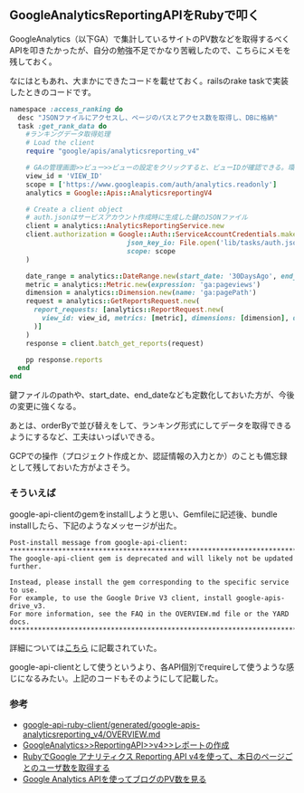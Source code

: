 ## GoogleAnalyticsReportingAPIをRubyで叩く

GoogleAnalytics（以下GA）で集計しているサイトのPV数などを取得するべくAPIを叩きたかったが、自分の勉強不足でかなり苦戦したので、こちらにメモを残しておく。

なにはともあれ、大まかにできたコードを載せておく。railsのrake taskで実装したときのコードです。

```ruby
namespace :access_ranking do
  desc "JSONファイルにアクセスし、ページのパスとアクセス数を取得し、DBに格納"
  task :get_rank_data do
    #ランキングデータ取得処理
    # Load the client
    require "google/apis/analyticsreporting_v4"

    # GAの管理画面>>ビュー>>ビューの設定をクリックすると、ビューIDが確認できる。環境変数等で管理しておく。
    view_id = 'VIEW_ID'
    scope = ['https://www.googleapis.com/auth/analytics.readonly']
    analytics = Google::Apis::AnalyticsreportingV4

    # Create a client object
    # auth.jsonはサービスアカウント作成時に生成した鍵のJSONファイル
    client = analytics::AnalyticsReportingService.new
    client.authorization = Google::Auth::ServiceAccountCredentials.make_creds(
                             json_key_io: File.open('lib/tasks/auth.json'),
                             scope: scope
    )

    date_range = analytics::DateRange.new(start_date: '30DaysAgo', end_date: 'today')
    metric = analytics::Metric.new(expression: 'ga:pageviews')
    dimension = analytics::Dimension.new(name: 'ga:pagePath')
    request = analytics::GetReportsRequest.new(
      report_requests: [analytics::ReportRequest.new(
        view_id: view_id, metrics: [metric], dimensions: [dimension], date_ranges: [date_range]
      )]
    )
    response = client.batch_get_reports(request)

    pp response.reports
  end
end
```

鍵ファイルのpathや、start_date、end_dateなども定数化しておいた方が、今後の変更に強くなる。

あとは、orderByで並び替えをして、ランキング形式にしてデータを取得できるようにするなど、工夫はいっぱいできる。

GCPでの操作（プロジェクト作成とか、認証情報の入力とか）のことも備忘録として残しておいた方がよさそう。

### そういえば

google-api-clientのgemをinstallしようと思い、Gemfileに記述後、bundle installしたら、下記のようなメッセージが出た。

```
Post-install message from google-api-client:      
*******************************************************************************    
The google-api-client gem is deprecated and will likely not be updated further.   

Instead, please install the gem corresponding to the specific service to use.   
For example, to use the Google Drive V3 client, install google-apis-drive_v3.       
For more information, see the FAQ in the OVERVIEW.md file or the YARD docs.  
*******************************************************************************  
```

詳細については[こちら](https://github.com/googleapis/google-api-ruby-client/blob/main/google-api-client/OVERVIEW.md) に記載されていた。

google-api-clientとして使うというより、各API個別でrequireして使うような感じになるみたい。上記のコードもそのようにして記載した。


### 参考
- [google-api-ruby-client/generated/google-apis-analyticsreporting_v4/OVERVIEW.md](https://github.com/googleapis/google-api-ruby-client/blob/main/generated/google-apis-analyticsreporting_v4/OVERVIEW.md)
- [GoogleAnalytics>>ReportingAPI>>v4>>レポートの作成](https://developers.google.com/analytics/devguides/reporting/core/v4/basics?hl=ja#reports)
- [RubyでGoogle アナリティクス Reporting API v4を使って、本日のページごとのユーザ数を取得する](https://shingo-sasaki-0529.hatenablog.com/entry/google_analytics_api_by_ruby)
- [Google Analytics APIを使ってブログのPV数を見る](https://www.nogawanogawa.work/entry/google_analytics_api)




